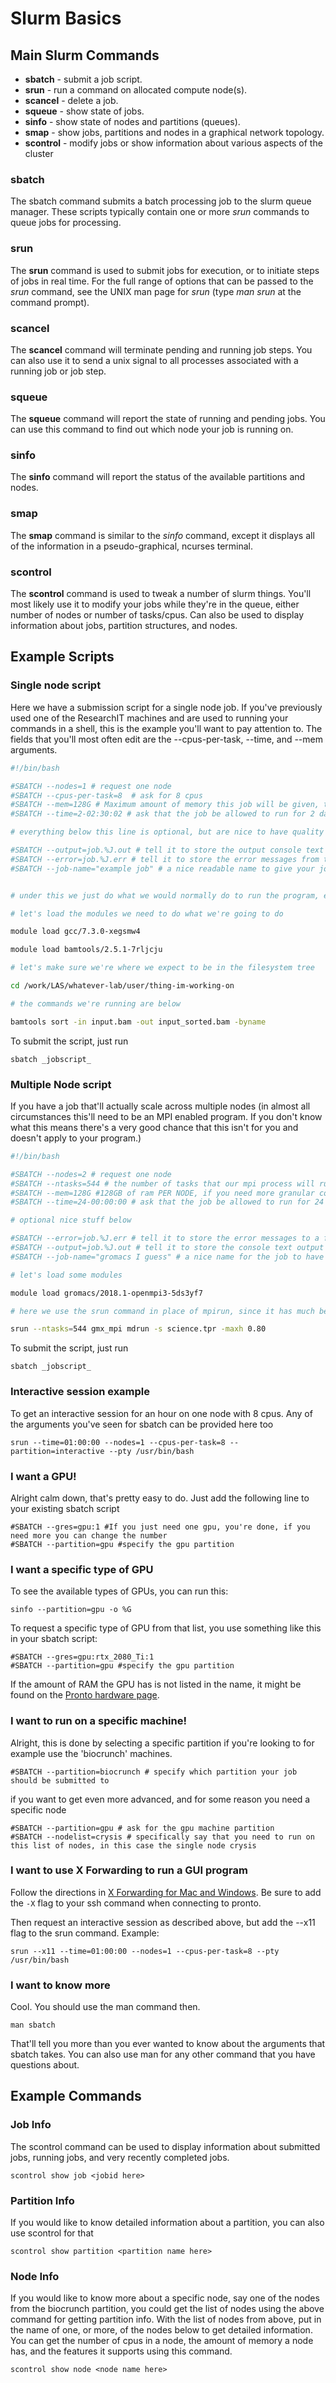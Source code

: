 # Slurm Basics

Main Slurm Commands
-------------------

*   **sbatch** - submit a job script.
*   **srun** - run a command on allocated compute node(s).
*   **scancel** - delete a job.
*   **squeue** - show state of jobs.
*   **sinfo** - show state of nodes and partitions (queues).
*   **smap** - show jobs, partitions and nodes in a graphical network topology.
*   **scontrol** - modify jobs or show information about various aspects of the cluster

### sbatch

The sbatch command submits a batch processing job to the slurm queue manager. These scripts typically contain one or more _srun_ commands to queue jobs for processing.

### srun

The **srun** command is used to submit jobs for execution, or to initiate steps of jobs in real time. For the full range of options that can be passed to the _srun_ command, see the UNIX man page for _srun_ (type _man srun_ at the command prompt).

### scancel

The **scancel** command will terminate pending and running job steps. You can also use it to send a unix signal to all processes associated with a running job or job step.

### squeue

The **squeue** command will report the state of running and pending jobs. You can use this command to find out which node your job is running on.

### sinfo

The **sinfo** command will report the status of the available partitions and nodes.

### smap

The **smap** command is similar to the _sinfo_ command, except it displays all of the information in a pseudo-graphical, ncurses terminal.

### scontrol

The **scontrol** command is used to tweak a number of slurm things. You'll most likely use it to modify your jobs while they're in the queue, either number of nodes or number of tasks/cpus. Can also be used to display information about jobs, partition structures, and nodes.

Example Scripts
---------------

### Single node script

Here we have a submission script for a single node job. If you've previously used one of the ResearchIT machines and are used to running your commands in a shell, this is the example you'll want to pay attention to. The fields that you'll most often edit are the --cpus-per-task, --time, and --mem arguments.

```bash
#!/bin/bash

#SBATCH --nodes=1 # request one node
#SBATCH --cpus-per-task=8  # ask for 8 cpus
#SBATCH --mem=128G # Maximum amount of memory this job will be given, try to estimate this to the best of your ability. This asks for 128 GB of ram.
#SBATCH --time=2-02:30:02 # ask that the job be allowed to run for 2 days, 2 hours, 30 minutes, and 2 seconds.

# everything below this line is optional, but are nice to have quality of life things

#SBATCH --output=job.%J.out # tell it to store the output console text to a file called job.<assigned job number>.out
#SBATCH --error=job.%J.err # tell it to store the error messages from the program (if it doesn't write them to normal console output) to a file called job.<assigned job muber>.err
#SBATCH --job-name="example job" # a nice readable name to give your job so you know what it is when you see it in the queue, instead of just numbers


# under this we just do what we would normally do to run the program, everything above this line is used by slurm to tell it what your job needs for resources

# let's load the modules we need to do what we're going to do

module load gcc/7.3.0-xegsmw4

module load bamtools/2.5.1-7rljcju

# let's make sure we're where we expect to be in the filesystem tree

cd /work/LAS/whatever-lab/user/thing-im-working-on

# the commands we're running are below

bamtools sort -in input.bam -out input_sorted.bam -byname

```

To submit the script, just run

```
sbatch _jobscript_
```

### Multiple Node script

If you have a job that'll actually scale across multiple nodes (in almost all circumstances this'll need to be an MPI enabled program. If you don't know what this means there's a very good chance that this isn't for you and doesn't apply to your program.)

```bash
#!/bin/bash

#SBATCH --nodes=2 # request one node
#SBATCH --ntasks=544 # the number of tasks that our mpi process will run(this is equal to the -np argument you may have used with mpirun in the past)
#SBATCH --mem=128G #128GB of ram PER NODE, if you need more granular control lookup the --mem-per-cpu argument in the man page for sbatch
#SBATCH --time=24-00:00:00 # ask that the job be allowed to run for 24 days

# optional nice stuff below

#SBATCH --error=job.%J.err # tell it to store the error messages to a file
#SBATCH --output=job.%J.out # tell it to store the console text output to a file
#SBATCH --job-name="gromacs I guess" # a nice name for the job to have

# let's load some modules

module load gromacs/2018.1-openmpi3-5ds3yf7

# here we use the srun command in place of mpirun, since it has much better integration with the scheduler.

srun --ntasks=544 gmx_mpi mdrun -s science.tpr -maxh 0.80

```

To submit the script, just run

```
sbatch _jobscript_
```

### Interactive session example

To get an interactive session for an hour on one node with 8 cpus. Any of the arguments you've seen for sbatch can be provided here too

```
srun --time=01:00:00 --nodes=1 --cpus-per-task=8 --partition=interactive --pty /usr/bin/bash
```

### I want a GPU!

Alright calm down, that's pretty easy to do. Just add the following line to your existing sbatch script
```
#SBATCH --gres=gpu:1 #If you just need one gpu, you're done, if you need more you can change the number
#SBATCH --partition=gpu #specify the gpu partition
```
### I want a specific type of GPU

To see the available types of GPUs, you can run this:

```
sinfo --partition=gpu -o %G
```

To request a specific type of GPU from that list, you use something like this in your sbatch script:

```
#SBATCH --gres=gpu:rtx_2080_Ti:1
#SBATCH --partition=gpu #specify the gpu partition
```

If the amount of RAM the GPU has is not listed in the name, it might be found on the [Pronto hardware page](https://researchit.las.iastate.edu/pronto_hardware).

### I want to run on a specific machine!

Alright, this is done by selecting a specific partition if you're looking to for example use the 'biocrunch' machines.

```
#SBATCH --partition=biocrunch # specify which partition your job should be submitted to
```

if you want to get even more advanced, and for some reason you need a specific node

```
#SBATCH --partition=gpu # ask for the gpu machine partition
#SBATCH --nodelist=crysis # specifically say that you need to run on this list of nodes, in this case the single node crysis
```

### I want to use X Forwarding to run a GUI program

Follow the directions in [X Forwarding for Mac and Windows](interactive_computing/x_forwarding.md). Be sure to add the `-X` flag to your ssh command when connecting to pronto.

Then request an interactive session as described above, but add the --x11 flag to the srun command. Example:

```
srun --x11 --time=01:00:00 --nodes=1 --cpus-per-task=8 --pty /usr/bin/bash
```

### I want to know more

Cool. You should use the man command then.

```
man sbatch
```

That'll tell you more than you ever wanted to know about the arguments that sbatch takes. You can also use man for any other command that you have questions about.

Example Commands
----------------

### Job Info

The scontrol command can be used to display information about submitted jobs, running jobs, and very recently completed jobs.

```
scontrol show job <jobid here>
```

### Partition Info

If you would like to know detailed information about a partition, you can also use scontrol for that

```
scontrol show partition <partition name here>
```

### Node Info

If you would like to know more about a specific node, say one of the nodes from the biocrunch partition, you could get the list of nodes using the above command for getting partition info. With the list of nodes from above, put in the name of one, or more, of the nodes below to get detailed information. You can get the number of cpus in a node, the amount of memory a node has, and the features it supports using this command.

```
scontrol show node <node name here>
```